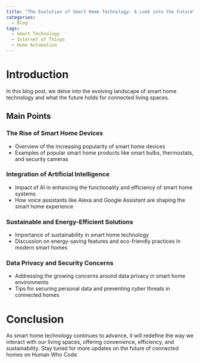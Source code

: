 ```yaml
---
title: "The Evolution of Smart Home Technology: A Look into the Future"
categories:
  - Blog
tags:
  - Smart Technology
  - Internet of Things
  - Home Automation
---
```


# Introduction
In this blog post, we delve into the evolving landscape of smart home technology and what the future holds for connected living spaces.

## Main Points
### The Rise of Smart Home Devices
- Overview of the increasing popularity of smart home devices
- Examples of popular smart home products like smart bulbs, thermostats, and security cameras

### Integration of Artificial Intelligence
- Impact of AI in enhancing the functionality and efficiency of smart home systems
- How voice assistants like Alexa and Google Assistant are shaping the smart home experience

### Sustainable and Energy-Efficient Solutions
- Importance of sustainability in smart home technology
- Discussion on energy-saving features and eco-friendly practices in modern smart homes

### Data Privacy and Security Concerns
- Addressing the growing concerns around data privacy in smart home environments
- Tips for securing personal data and preventing cyber threats in connected homes

# Conclusion
As smart home technology continues to advance, it will redefine the way we interact with our living spaces, offering convenience, efficiency, and sustainability. Stay tuned for more updates on the future of connected homes on Human Who Code.